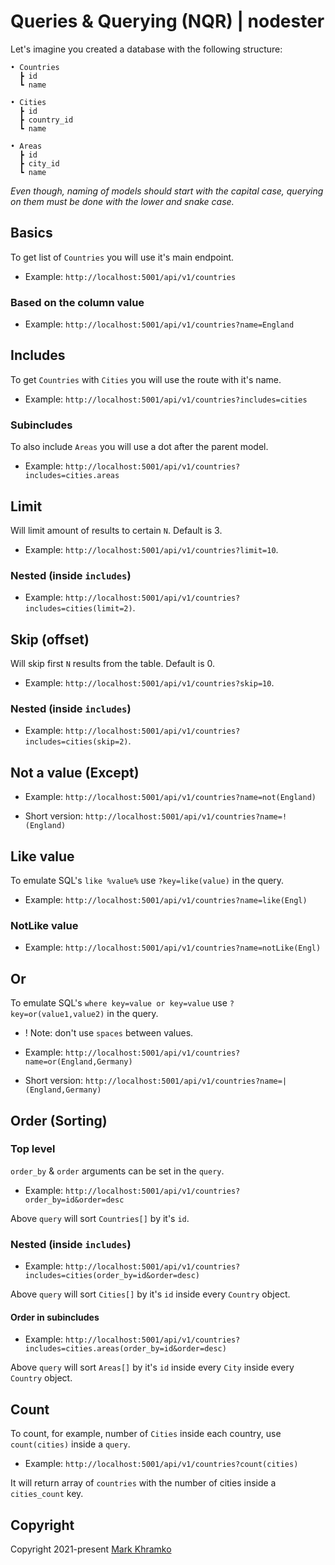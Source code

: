# Queries & Querying (NQR) | nodester

Let's imagine you created a database with the following structure:

```
• Countries
  ┣ id
  ┗ name

• Cities
  ┣ id
  ┣ country_id
  ┗ name

• Areas
  ┣ id
  ┣ city_id
  ┗ name
```

_Even though, naming of models should start with the capital case, querying on them must be done with the lower and snake case._

## Basics

To get list of `Countries` you will use it's main endpoint.

* Example:
`http://localhost:5001/api/v1/countries`

### Based on the column value

* Example:
`http://localhost:5001/api/v1/countries?name=England`



## Includes

To get `Countries` with `Cities` you will use the route with it's name.

* Example:
`http://localhost:5001/api/v1/countries?includes=cities`

### Subincludes
To also include `Areas` you will use a dot after the parent model.

* Example:
`http://localhost:5001/api/v1/countries?includes=cities.areas`



## Limit
Will limit amount of results to certain `N`. Default is 3.

* Example:
`http://localhost:5001/api/v1/countries?limit=10`.

### Nested (inside `includes`)
* Example:
`http://localhost:5001/api/v1/countries?includes=cities(limit=2)`.



## Skip (offset)
Will skip first `N` results from the table. Default is 0.

* Example:
`http://localhost:5001/api/v1/countries?skip=10`.

### Nested (inside `includes`)
* Example:
`http://localhost:5001/api/v1/countries?includes=cities(skip=2)`.



## Not a value (Except)

* Example:
`http://localhost:5001/api/v1/countries?name=not(England)`

* Short version:
`http://localhost:5001/api/v1/countries?name=!(England)`



## Like value

To emulate SQL's `like %value%` use `?key=like(value)` in the query.

* Example:
`http://localhost:5001/api/v1/countries?name=like(Engl)`


### NotLike value

* Example:
`http://localhost:5001/api/v1/countries?name=notLike(Engl)`



## Or

To emulate SQL's `where key=value or key=value` use `?key=or(value1,value2)` in the query.
* ! Note: don't use `spaces` between values.

* Example:
`http://localhost:5001/api/v1/countries?name=or(England,Germany)`
* Short version:
`http://localhost:5001/api/v1/countries?name=|(England,Germany)`



## Order (Sorting)

### Top level

`order_by` & `order` arguments can be set in the `query`.

* Example:
`http://localhost:5001/api/v1/countries?order_by=id&order=desc`

Above `query` will sort `Countries[]` by it's `id`.


### Nested (inside `includes`)

* Example:
`http://localhost:5001/api/v1/countries?includes=cities(order_by=id&order=desc)`

Above `query` will sort `Cities[]` by it's `id` inside every `Country` object.


#### Order in subincludes

* Example:
`http://localhost:5001/api/v1/countries?includes=cities.areas(order_by=id&order=desc)`

Above `query` will sort `Areas[]` by it's `id` inside every `City` inside every `Country` object.


## Count

To count, for example, number of `Cities` inside each country, use `count(cities)` inside a `query`.

* Example:
`http://localhost:5001/api/v1/countries?count(cities)`

It will return array of `countries` with the number of cities inside a `cities_count` key.


## Copyright
Copyright 2021-present [Mark Khramko](https://github.com/MarkKhramko)
